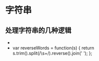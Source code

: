 # 字符串

## 处理字符串的几种逻辑

* 
* var reverseWords = function(s) {
      return s.trim().split(/\s+/).reverse().join(' ');
  };